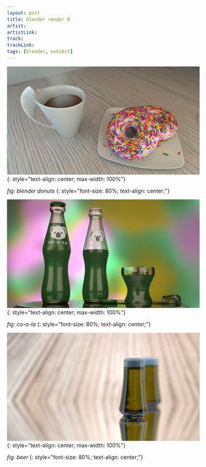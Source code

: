 ```yaml
---
layout: post
title: blender render 0
artist: 
artistLink: 
track: 
trackLink: 
tags: [blender, exhibit]
---
```


![Blender Donut](/3D/blenderGallery/00donut.jpg)
{: style="text-align: center; max-width: 100%"}

*fig: blender donuts*
{: style="font-size: 80%; text-align: center;"}

![Co-a-la](/3D/blenderGallery/01coala.jpg)
{: style="text-align: center; max-width: 100%"}

*fig: co-a-la*
{: style="font-size: 80%; text-align: center;"}

![Beer](/3D/blenderGallery/02beer.jpg)
{: style="text-align: center; max-width: 100%"}

*fig: beer*
{: style="font-size: 80%; text-align: center;"}